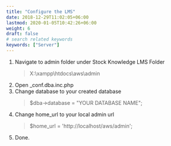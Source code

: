 ```yaml
---
title: "Configure the LMS"
date: 2018-12-29T11:02:05+06:00
lastmod: 2020-01-05T10:42:26+06:00
weight: 6
draft: false
# search related keywords
keywords: ["Server"]
---
```


1. Navigate to admin folder under Stock Knowledge LMS Folder
   > X:\xampp\htdocs\aws\admin
2. Open \_conf.dba.inc.php
3. Change database to your created database
   > \$dba->database = "YOUR DATABASE NAME";
4. Change home_url to your local admin url
   > \$home_url = 'http://localhost/aws/admin';
5. Done.
